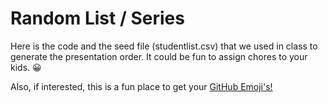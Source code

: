 # Random List / Series

Here is the code and the seed file (studentlist.csv) that we used in class to generate the presentation order. It could be fun to assign chores to your kids. :grinning:
 
Also, if interested, this is a fun place to get your [GitHub Emoji's!](https://gist.github.com/rxaviers/7360908)

